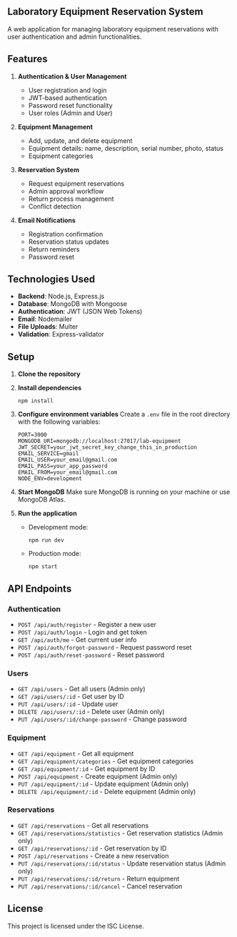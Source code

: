 ## Laboratory Equipment Reservation System

A web application for managing laboratory equipment reservations with user authentication and admin functionalities.

## Features

1. **Authentication & User Management**
   - User registration and login
   - JWT-based authentication
   - Password reset functionality
   - User roles (Admin and User)

2. **Equipment Management**
   - Add, update, and delete equipment
   - Equipment details: name, description, serial number, photo, status
   - Equipment categories

3. **Reservation System**
   - Request equipment reservations
   - Admin approval workflow
   - Return process management
   - Conflict detection

4. **Email Notifications**
   - Registration confirmation
   - Reservation status updates
   - Return reminders
   - Password reset

## Technologies Used

- **Backend**: Node.js, Express.js
- **Database**: MongoDB with Mongoose
- **Authentication**: JWT (JSON Web Tokens)
- **Email**: Nodemailer
- **File Uploads**: Multer
- **Validation**: Express-validator

## Setup

1. **Clone the repository**

2. **Install dependencies**
   ```
   npm install
   ```

3. **Configure environment variables**
   Create a `.env` file in the root directory with the following variables:
   ```
   PORT=3000
   MONGODB_URI=mongodb://localhost:27017/lab-equipment
   JWT_SECRET=your_jwt_secret_key_change_this_in_production
   EMAIL_SERVICE=gmail
   EMAIL_USER=your_email@gmail.com
   EMAIL_PASS=your_app_password
   EMAIL_FROM=your_email@gmail.com
   NODE_ENV=development
   ```

4. **Start MongoDB**
   Make sure MongoDB is running on your machine or use MongoDB Atlas.

5. **Run the application**
   - Development mode:
     ```
     npm run dev
     ```
   - Production mode:
     ```
     npm start
     ```

## API Endpoints

### Authentication
- `POST /api/auth/register` - Register a new user
- `POST /api/auth/login` - Login and get token
- `GET /api/auth/me` - Get current user info
- `POST /api/auth/forgot-password` - Request password reset
- `POST /api/auth/reset-password` - Reset password

### Users
- `GET /api/users` - Get all users (Admin only)
- `GET /api/users/:id` - Get user by ID
- `PUT /api/users/:id` - Update user
- `DELETE /api/users/:id` - Delete user (Admin only)
- `PUT /api/users/:id/change-password` - Change password

### Equipment
- `GET /api/equipment` - Get all equipment
- `GET /api/equipment/categories` - Get equipment categories
- `GET /api/equipment/:id` - Get equipment by ID
- `POST /api/equipment` - Create equipment (Admin only)
- `PUT /api/equipment/:id` - Update equipment (Admin only)
- `DELETE /api/equipment/:id` - Delete equipment (Admin only)

### Reservations
- `GET /api/reservations` - Get all reservations
- `GET /api/reservations/statistics` - Get reservation statistics (Admin only)
- `GET /api/reservations/:id` - Get reservation by ID
- `POST /api/reservations` - Create a new reservation
- `PUT /api/reservations/:id/status` - Update reservation status (Admin only)
- `PUT /api/reservations/:id/return` - Return equipment
- `PUT /api/reservations/:id/cancel` - Cancel reservation

## License

This project is licensed under the ISC License.
